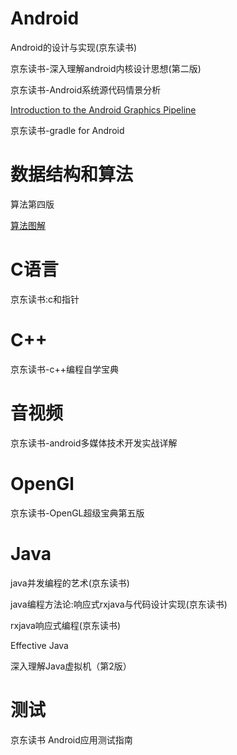 # Android

Android的设计与实现(京东读书)

京东读书-深入理解android内核设计思想(第二版)

京东读书-Android系统源代码情景分析

[Introduction to the Android Graphics Pipeline](https://mathias-garbe.de/files/introduction-android-graphics.pdf)

京东读书-gradle for Android

# 数据结构和算法

算法第四版

[算法图解](https://book.douban.com/subject/26979890/)

# C语言

京东读书:c和指针

# C++

京东读书-c++编程自学宝典

# 音视频

京东读书-android多媒体技术开发实战详解

# OpenGl

京东读书-OpenGL超级宝典第五版

# Java

java并发编程的艺术(京东读书)

java编程方法论:响应式rxjava与代码设计实现(京东读书)

rxjava响应式编程(京东读书)

Effective Java

深入理解Java虚拟机（第2版）

# 测试

京东读书 Android应用测试指南








